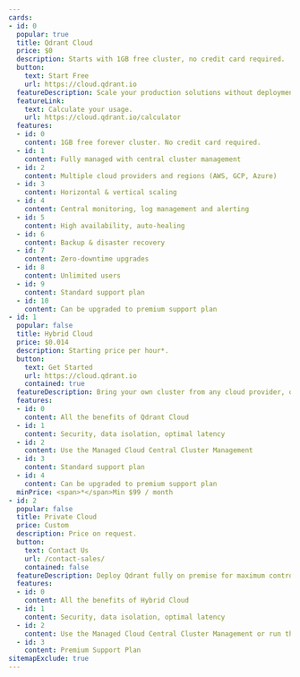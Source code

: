 ```yaml
---
cards:
- id: 0
  popular: true
  title: Qdrant Cloud
  price: $0
  description: Starts with 1GB free cluster, no credit card required.
  button:
    text: Start Free
    url: https://cloud.qdrant.io
  featureDescription: Scale your production solutions without deployment and upkeep.
  featureLink:
    text: Calculate your usage.
    url: https://cloud.qdrant.io/calculator
  features:
  - id: 0
    content: 1GB free forever cluster. No credit card required.
  - id: 1
    content: Fully managed with central cluster management
  - id: 2
    content: Multiple cloud providers and regions (AWS, GCP, Azure)
  - id: 3
    content: Horizontal & vertical scaling
  - id: 4
    content: Central monitoring, log management and alerting
  - id: 5
    content: High availability, auto-healing
  - id: 6
    content: Backup & disaster recovery
  - id: 7
    content: Zero-downtime upgrades
  - id: 8
    content: Unlimited users
  - id: 9
    content: Standard support plan
  - id: 10
    content: Can be upgraded to premium support plan
- id: 1
  popular: false
  title: Hybrid Cloud
  price: $0.014
  description: Starting price per hour*.
  button:
    text: Get Started
    url: https://cloud.qdrant.io
    contained: true
  featureDescription: Bring your own cluster from any cloud provider, on-premise infrastructure, or edge locations and connect them to the managed cloud.
  features:
  - id: 0
    content: All the benefits of Qdrant Cloud
  - id: 1
    content: Security, data isolation, optimal latency
  - id: 2
    content: Use the Managed Cloud Central Cluster Management
  - id: 3
    content: Standard support plan
  - id: 4
    content: Can be upgraded to premium support plan
  minPrice: <span>*</span>Min $99 / month
- id: 2
  popular: false
  title: Private Cloud
  price: Custom
  description: Price on request.
  button:
    text: Contact Us
    url: /contact-sales/
    contained: false
  featureDescription: Deploy Qdrant fully on premise for maximum control and data sovereignty.
  features:
  - id: 0
    content: All the benefits of Hybrid Cloud
  - id: 1
    content: Security, data isolation, optimal latency
  - id: 2
    content: Use the Managed Cloud Central Cluster Management or run the Central Cluster Management Interface in your own infrastructure, in the cloud, on-premise at the edge, even fully air-gapped
  - id: 3
    content: Premium Support Plan
sitemapExclude: true
---
```

